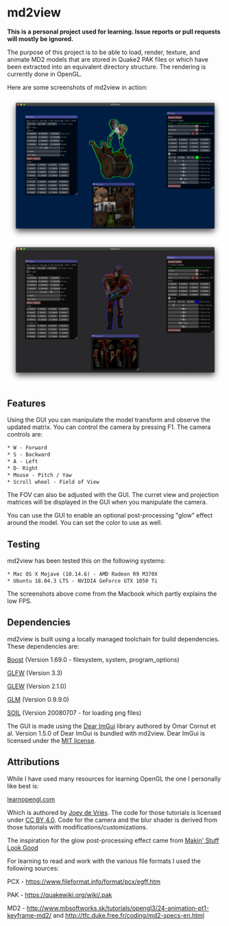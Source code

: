 # md2view
**This is a personal project used for learning. Issue reports or pull requests will mostly be ignored.**

The purpose of this project is to be able to load, render, texture, and animate
MD2 models that are stored in Quake2 PAK files or which have been extracted into
an equivalent directory structure. The rendering is currently done in OpenGL.

Here are some screenshots of md2view in action:

![Example 1](docs/screenshot1.png)
![Example 2](docs/screenshot2.png)

## Features

Using the GUI you can manipulate the model transform and observe the updated matrix.
You can control the camera by pressing F1. The camera controls are:

    * W - Forward
    * S - Backward
    * A - Left
    * D- Right
    * Mouse - Pitch / Yaw
    * Scroll wheel - Field of View

The FOV can also be adjusted with the GUI. The curret view and projection matrices
will be displayed in the GUI when you manipulate the camera.

You can use the GUI to enable an optional post-processing "glow" effect around the
model. You can set the color to use as well.

## Testing

md2view has been tested this on the following systems:

    * Mac OS X Mojave (10.14.6) - AMD Radeon R9 M370X
    * Ubuntu 18.04.3 LTS - NVIDIA GeForce GTX 1050 Ti

The screenshots above come from the Macbook which partly explains the low FPS.

## Dependencies

md2view is built using a locally managed toolchain for build dependencies. These dependencies are:

[Boost](https://www.boost.org/) (Version 1.69.0 - filesystem, system, program_options)

[GLFW](https://www.glfw.org/) (Version 3.3)

[GLEW](http://glew.sourceforge.net/) (Version 2.1.0)

[GLM](https://glm.g-truc.net/0.9.9/index.html) (Version 0.9.9.0)

[SOIL](https://www.lonesock.net/soil.html) (Version 20080707 - for loading png files)

The GUI is made using the [Dear ImGui](https://github.com/ocornut/imgui) library
authored by Omar Cornut et al. Version 1.5.0 of Dear ImGui is bundled with md2view.
Dear ImGui is licensed under the [MIT license](src/imgui/LICENSE).

## Attributions

While I have used many resources for learning OpenGL the one I personally like best is:

[learnopengl.com](https://www.learnopengl.com)

Which is authored by [Joey de Vries](https://twitter.com/JoeyDeVriez).
The code for those tutorials is licensed under [CC BY 4.0](https://creativecommons.org/licenses/by-nc/4.0/legalcode).
Code for the camera and the blur shader is derived from those tutorials with modifications/customizations.

The inspiration for the glow post-processing effect came from [Makin' Stuff Look Good](https://www.youtube.com/watch?v=SMLbbi8oaO8)

For learning to read and work with the various file formats I used the following sources:

PCX - <https://www.fileformat.info/format/pcx/egff.htm>

PAK - <https://quakewiki.org/wiki/.pak>

MD2 - <http://www.mbsoftworks.sk/tutorials/opengl3/24-animation-pt1-keyframe-md2/> and <http://tfc.duke.free.fr/coding/md2-specs-en.html>
